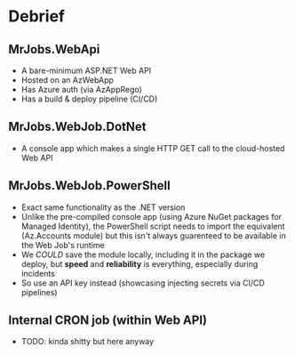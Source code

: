 # Debrief

## MrJobs.WebApi
- A bare-minimum ASP.NET Web API
- Hosted on an AzWebApp
- Has Azure auth (via AzAppRego)
- Has a build & deploy pipeline (CI/CD)

## MrJobs.WebJob.DotNet
- A console app which makes a single HTTP GET call to the cloud-hosted Web API
## MrJobs.WebJob.PowerShell
- Exact same functionality as the .NET version
- Unlike the pre-compiled console app (using Azure NuGet packages for Managed Identity), the PowerShell script needs to import the equivalent (Az.Accounts module) but this isn't always guarenteed to be available in the Web Job's runtime
- We _COULD_ save the module locally, including it in the package we deploy, but **speed** and **reliability** is everything, especially during incidents
- So use an API key instead (showcasing injecting secrets via CI/CD pipelines)
## Internal CRON job (within Web API)
- TODO: kinda shitty but here anyway